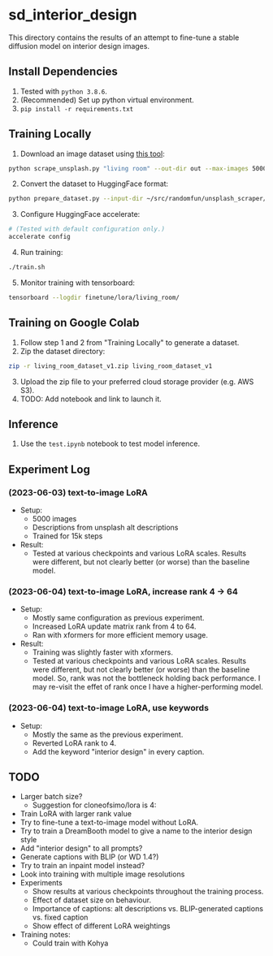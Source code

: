 # sd_interior_design

This directory contains the results of an attempt to fine-tune a stable diffusion model on interior design images.

## Install Dependencies

1. Tested with `python 3.8.6`.
2. (Recommended) Set up python virtual environment.
3. `pip install -r requirements.txt`

## Training Locally

1. Download an image dataset using [this tool](../unsplash_scraper/):
```bash
python scrape_unsplash.py "living room" --out-dir out --max-images 5000
```
2. Convert the dataset to HuggingFace format:
```bash
python prepare_dataset.py --input-dir ~/src/randomfun/unsplash_scraper/out --output-dir ~/src/randomfun/sd_interior_design/living_room_dataset_v2 --caption-prefix="interior design, living room, "
```
3. Configure HuggingFace accelerate:
```bash
# (Tested with default configuration only.)
accelerate config
```
4. Run training:
```bash
./train.sh
```
5. Monitor training with tensorboard:
```bash
tensorboard --logdir finetune/lora/living_room/
```

## Training on Google Colab

1. Follow step 1 and 2 from "Training Locally" to generate a dataset.
2. Zip the dataset directory:
```bash
zip -r living_room_dataset_v1.zip living_room_dataset_v1
```
3. Upload the zip file to your preferred cloud storage provider (e.g. AWS S3).
4. TODO: Add notebook and link to launch it.

## Inference

1. Use the `test.ipynb` notebook to test model inference.

## Experiment Log

### (2023-06-03) text-to-image LoRA
- Setup:
  - 5000 images
  - Descriptions from unsplash alt descriptions
  - Trained for 15k steps
- Result:
  - Tested at various checkpoints and various LoRA scales. Results were different, but not clearly better (or worse) than the baseline model.

### (2023-06-04) text-to-image LoRA, increase rank 4 -> 64
- Setup:
  - Mostly same configuration as previous experiment.
  - Increased LoRA update matrix rank from 4 to 64.
  - Ran with xformers for more efficient memory usage.
- Result:
  - Training was slightly faster with xformers.
  - Tested at various checkpoints and various LoRA scales. Results were different, but not clearly better (or worse) than the baseline model. So, rank was not the bottleneck holding back performance. I may re-visit the effet of rank once I have a higher-performing model.

### (2023-06-04) text-to-image LoRA, use keywords
- Setup:
  - Mostly the same as the previous experiment.
  - Reverted LoRA rank to 4.
  - Add the keyword "interior design" in every caption.


## TODO
- Larger batch size?
	- Suggestion for cloneofsimo/lora is 4: 
- Train LoRA with larger rank value
- Try to fine-tune a text-to-image model without LoRA.
- Try to train a DreamBooth model to give a name to the interior design style
- Add "interior design" to all prompts?
- Generate captions with BLIP (or WD 1.4?)
- Try to train an inpaint model instead?
- Look into training with multiple image resolutions
- Experiments
	- Show results at various checkpoints throughout the training process.
	- Effect of dataset size on behaviour.
	- Importance of captions: alt descriptions vs. BLIP-generated captions vs. fixed caption
	- Show effect of different LoRA weightings
- Training notes:
	- Could train with Kohya
